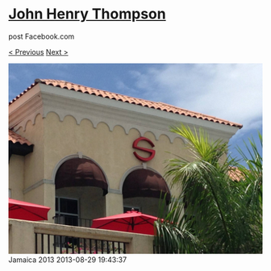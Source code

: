 # [John Henry Thompson](../README.md)
post Facebook.com

[< Previous](2013-08-29-54.md) [Next >](2013-08-29-56.md)

[![](../media/2013-08-29/Jamaica-2066.jpg)](../README.md)
Jamaica 2013
2013-08-29 19:43:37